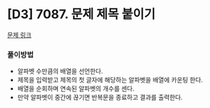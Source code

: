 # [D3] 7087. 문제 제목 붙이기

[문제 링크](https://swexpertacademy.com/main/code/problem/problemDetail.do?contestProbId=AWkIdD46A5EDFAXC)

### 풀이방법
- 알파벳 수만큼의 배열을 선언한다.
- 제목을 입력받고 제목의 첫 글자에 해당하는 알파벳을 배열에 카운팅 한다.
- 배열을 순회하며 연속된 알파벳의 개수를 센다. 
- 만약 알파벳이 중간에 끊기면 반복문을 종료하고 결과를 출력한다.